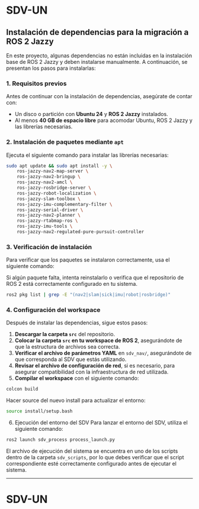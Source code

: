 # SDV-UN
## Instalación de dependencias para la migración a ROS 2 Jazzy

En este proyecto, algunas dependencias no están incluidas en la instalación base de ROS 2 Jazzy y deben instalarse manualmente. A continuación, se presentan los pasos para instalarlas:

### 1. Requisitos previos

Antes de continuar con la instalación de dependencias, asegúrate de contar con:
- Un disco o partición con **Ubuntu 24** y **ROS 2 Jazzy** instalados.
- Al menos **40 GB de espacio libre** para acomodar Ubuntu, ROS 2 Jazzy y las librerías necesarias.

### 2. Instalación de paquetes mediante `apt`

Ejecuta el siguiente comando para instalar las librerías necesarias:

```sh
sudo apt update && sudo apt install -y \
    ros-jazzy-nav2-map-server \
    ros-jazzy-nav2-bringup \
    ros-jazzy-nav2-amcl \
    ros-jazzy-rosbridge-server \
    ros-jazzy-robot-localization \
    ros-jazzy-slam-toolbox \
    ros-jazzy-imu-complementary-filter \
    ros-jazzy-serial-driver \
    ros-jazzy-nav2-planner \
    ros-jazzy-rtabmap-ros \
    ros-jazzy-imu-tools \
    ros-jazzy-nav2-regulated-pure-pursuit-controller
```
### 3. Verificación de instalación

Para verificar que los paquetes se instalaron correctamente, usa el siguiente comando:

Si algún paquete falta, intenta reinstalarlo o verifica que el repositorio de ROS 2 está correctamente configurado en tu sistema.

```sh
ros2 pkg list | grep -E "(nav2|slam|sick|imu|robot|rosbridge)"
```
### 4. Configuración del workspace

Después de instalar las dependencias, sigue estos pasos:

1. **Descargar la carpeta `src`** del repositorio.
2. **Colocar la carpeta `src` en tu workspace de ROS 2**, asegurándote de que la estructura de archivos sea correcta.
3. **Verificar el archivo de parámetros YAML** en `sdv_nav/`, asegurándote de que corresponda al SDV que estás utilizando.
4. **Revisar el archivo de configuración de red**, si es necesario, para asegurar compatibilidad con la infraestructura de red utilizada.
5. **Compilar el workspace** con el siguiente comando:

```sh
colcon build
```
Hacer source del nuevo install para actualizar el entorno:
```sh
source install/setup.bash
```
6. Ejecución del entorno del SDV
Para lanzar el entorno del SDV, utiliza el siguiente comando:

```sh
ros2 launch sdv_process process_launch.py
```

El archivo de ejecución del sistema se encuentra en uno de los scripts dentro de la carpeta `sdv_scripts`, por lo que debes verificar que el script correspondiente esté correctamente configurado antes de ejecutar el sistema.


---

# SDV-UN
